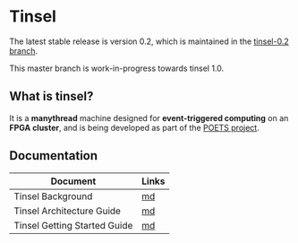 # Tinsel

The latest stable release is version 0.2, which is maintained in the
[tinsel-0.2 branch](https://github.com/POETSII/tinsel/tree/tinsel-0.2).

This master branch is work-in-progress towards tinsel 1.0.

## What is tinsel?

It is a **manythread** machine designed for **event-triggered
computing** on an **FPGA cluster**, and is being developed as part of
the [POETS project](https://poets-project.org).

## Documentation

  Document                      | Links
  ----------------------------- | -------
  Tinsel Background             | [md](doc/Background.md)
  Tinsel Architecture Guide     | [md](doc/Architecture.md)
  Tinsel Getting Started Guide  | [md](doc/GettingStarted.md)
